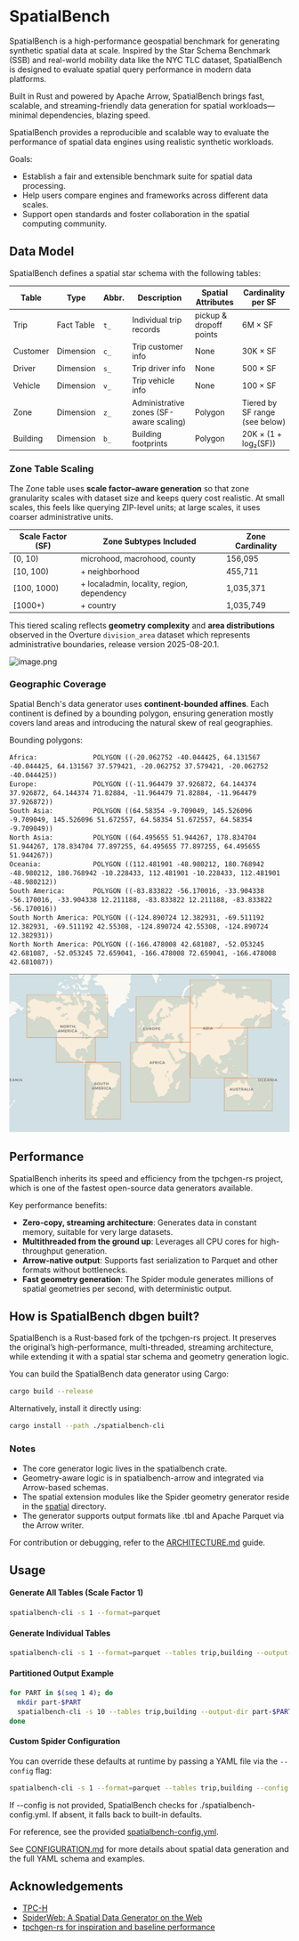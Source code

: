 # SpatialBench

SpatialBench is a high-performance geospatial benchmark for generating synthetic spatial data at scale. Inspired by the Star Schema Benchmark (SSB) and real-world mobility data like the NYC TLC dataset, SpatialBench is designed to evaluate spatial query performance in modern data platforms.

Built in Rust and powered by Apache Arrow, SpatialBench brings fast, scalable, and streaming-friendly data generation for spatial workloads—minimal dependencies, blazing speed.

SpatialBench provides a reproducible and scalable way to evaluate the performance of spatial data engines using realistic synthetic workloads.

Goals:

- Establish a fair and extensible benchmark suite for spatial data processing.
- Help users compare engines and frameworks across different data scales.
- Support open standards and foster collaboration in the spatial computing community.

## Data Model

SpatialBench defines a spatial star schema with the following tables:

| Table      | Type         | Abbr. | Description                                 | Spatial Attributes        | Cardinality per SF             |
|------------|--------------|-------|---------------------------------------------|----------------------------|--------------------------------|
| Trip       | Fact Table   | `t_`  | Individual trip records                     | pickup & dropoff points    | 6M × SF                        |
| Customer   | Dimension    | `c_`  | Trip customer info                          | None                       | 30K × SF                       |
| Driver     | Dimension    | `s_`  | Trip driver info                            | None                       | 500 × SF                       |
| Vehicle    | Dimension    | `v_`  | Trip vehicle info                           | None                       | 100 × SF                       |
| Zone       | Dimension    | `z_`  | Administrative zones (SF-aware scaling)     | Polygon                    | Tiered by SF range (see below) |
| Building   | Dimension    | `b_`  | Building footprints                         | Polygon                    | 20K × (1 + log₂(SF))           |

### Zone Table Scaling

The Zone table uses **scale factor–aware generation** so that zone granularity scales with dataset size and keeps query cost realistic. At small scales, this feels like querying ZIP-level units; at large scales, it uses coarser administrative units.

| Scale Factor (SF) | Zone Subtypes Included                     | Zone Cardinality |
|-------------------|--------------------------------------------|------------------|
| [0, 10)           | microhood, macrohood, county               | 156,095          |
| [10, 100)         | + neighborhood                             | 455,711          |
| [100, 1000)       | + localadmin, locality, region, dependency | 1,035,371        |
| [1000+)           | + country                                  | 1,035,749        |

This tiered scaling reflects **geometry complexity** and **area distributions** observed in the Overture `division_area` dataset which represents administrative boundaries, release version 2025-08-20.1.

![image.png](images/data_model.png)

### Geographic Coverage

Spatial Bench's data generator uses **continent-bounded affines**. Each continent is defined by a bounding polygon, ensuring generation mostly covers land areas and introducing the natural skew of real geographies.

Bounding polygons:

```text
Africa:              POLYGON ((-20.062752 -40.044425, 64.131567 -40.044425, 64.131567 37.579421, -20.062752 37.579421, -20.062752 -40.044425))
Europe:              POLYGON ((-11.964479 37.926872, 64.144374 37.926872, 64.144374 71.82884, -11.964479 71.82884, -11.964479 37.926872))
South Asia:          POLYGON ((64.58354 -9.709049, 145.526096 -9.709049, 145.526096 51.672557, 64.58354 51.672557, 64.58354 -9.709049))
North Asia:          POLYGON ((64.495655 51.944267, 178.834704 51.944267, 178.834704 77.897255, 64.495655 77.897255, 64.495655 51.944267))
Oceania:             POLYGON ((112.481901 -48.980212, 180.768942 -48.980212, 180.768942 -10.228433, 112.481901 -10.228433, 112.481901 -48.980212))
South America:       POLYGON ((-83.833822 -56.170016, -33.904338 -56.170016, -33.904338 12.211188, -83.833822 12.211188, -83.833822 -56.170016))
South North America: POLYGON ((-124.890724 12.382931, -69.511192 12.382931, -69.511192 42.55308, -124.890724 42.55308, -124.890724 12.382931))
North North America: POLYGON ((-166.478008 42.681087, -52.053245 42.681087, -52.053245 72.659041, -166.478008 72.659041, -166.478008 42.681087))
```

![image.png](images/continent_bounds.png)

## Performance

SpatialBench inherits its speed and efficiency from the tpchgen-rs project, which is one of the fastest open-source data generators available.

Key performance benefits:
- **Zero-copy, streaming architecture**: Generates data in constant memory, suitable for very large datasets.
- **Multithreaded from the ground up**: Leverages all CPU cores for high-throughput generation.
- **Arrow-native output**: Supports fast serialization to Parquet and other formats without bottlenecks.
- **Fast geometry generation**: The Spider module generates millions of spatial geometries per second, with deterministic output.

## How is SpatialBench dbgen built?

SpatialBench is a Rust-based fork of the tpchgen-rs project. It preserves the original’s high-performance, multi-threaded, streaming architecture, while extending it with a spatial star schema and geometry generation logic.

You can build the SpatialBench data generator using Cargo:

```bash
cargo build --release
```

Alternatively, install it directly using:

```bash
cargo install --path ./spatialbench-cli
```

### Notes

- The core generator logic lives in the spatialbench crate.
- Geometry-aware logic is in spatialbench-arrow and integrated via Arrow-based schemas.
- The spatial extension modules like the Spider geometry generator reside in the [spatial](./spatialbench/src/spatial) directory.
- The generator supports output formats like .tbl and Apache Parquet via the Arrow writer.

For contribution or debugging, refer to the [ARCHITECTURE.md](./ARCHITECTURE.md) guide.

## Usage

#### Generate All Tables (Scale Factor 1)

```bash
spatialbench-cli -s 1 --format=parquet
```

#### Generate Individual Tables

```bash
spatialbench-cli -s 1 --format=parquet --tables trip,building --output-dir sf1-parquet
```

#### Partitioned Output Example

```bash
for PART in $(seq 1 4); do
  mkdir part-$PART
  spatialbench-cli -s 10 --tables trip,building --output-dir part-$PART --parts 4 --part $PART
done
```

#### Custom Spider Configuration

You can override these defaults at runtime by passing a YAML file via the `--config` flag:

```bash
spatialbench-cli -s 1 --format=parquet --tables trip,building --config spatialbench-config.yml
```

If --config is not provided, SpatialBench checks for ./spatialbench-config.yml. If absent, it falls back to built-in defaults.

For reference, see the provided [spatialbench-config.yml](spatialbench-config.yml).

See [CONFIGURATION.md](./spatialbench-cli/CONFIGURATION.md) for more details about spatial data generation and the full YAML schema and examples.

## Acknowledgements
- [TPC-H](https://www.tpc.org/tpch/)
- [SpiderWeb: A Spatial Data Generator on the Web](https://dl.acm.org/doi/10.1145/3397536.3422351)
- [tpchgen-rs for inspiration and baseline performance](https://datafusion.apache.org/blog/2025/04/10/fastest-tpch-generator/)
